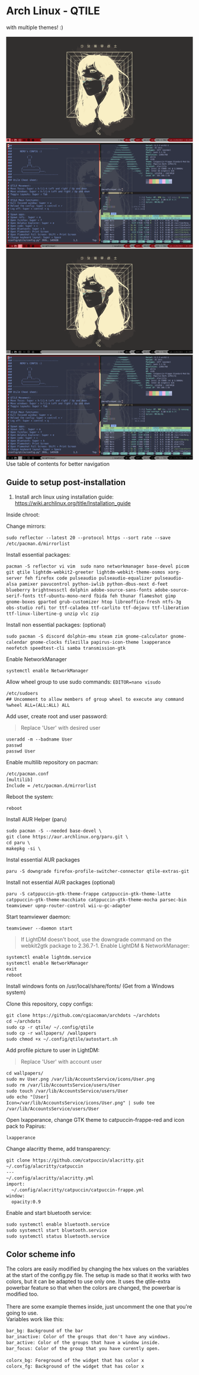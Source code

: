 # Arch Linux - QTILE
with multiple themes! :)\
<br>
![Qtile](/qtile/screenshot-red2.png)
![Qtile](/qtile/screenshot-red1.png)
![Qtile](/qtile/screenshot-black2.png)
![Qtile](/qtile/screenshot-black1.png)
Use table of contents for better navigation 

## Guide to setup post-installation 

1. Install arch linux using installation guide:
https://wiki.archlinux.org/title/Installation_guide

Inside chroot:

Change mirrors:
```
sudo reflector --latest 20 --protocol https --sort rate --save /etc/pacman.d/mirrorlist
```
Install essential packages:
```
pacman -S reflector vi vim  sudo nano networkmanager base-devel picom git qtile lightdm-webkit2-greeter lightdm-webkit-theme-osmos xorg-server feh firefox code pulseaudio pulseaudio-equalizer pulseaudio-alsa pamixer pavucontrol python-iwlib python-dbus-next d-feet blueberry brightnessctl dolphin adobe-source-sans-fonts adobe-source-serif-fonts ttf-ubuntu-mono-nerd fbida feh thunar flameshot gimp gnome-boxes gparted grub-customizer htop libreoffice-fresh ntfs-3g obs-studio rofi tor ttf-caladea ttf-carlito ttf-dejavu ttf-liberation ttf-linux-libertine-g unzip vlc zip
```
Install non essential packages: (optional)
```
sudo pacman -S discord dolphin-emu steam zim gnome-calculator gnome-calendar gnome-clocks filezilla papirus-icon-theme lxapperance neofetch speedtest-cli samba transmission-gtk
```
Enable NetworkManager
```
systemctl enable NetworkManager
```
Allow wheel group to use sudo commands:
```EDITOR=nano visudo```
```
/etc/sudoers
## Uncomment to allow members of group wheel to execute any command
%wheel ALL=(ALL:ALL) ALL
```
Add user, create root and user password:
> Replace 'User' with desired user 
```
useradd -m --badname User
passwd 
passwd User
```

Enable multilib repository on pacman:
```
/etc/pacman.conf
[multilib]
Include = /etc/pacman.d/mirrorlist
```

Reboot the system:
```
reboot
```
Install AUR Helper (paru)
```
sudo pacman -S --needed base-devel \
git clone https://aur.archlinux.org/paru.git \
cd paru \
makepkg -si \
```
Instal essential AUR packages
```
paru -S downgrade firefox-profile-switcher-connector qtile-extras-git
```
Install not essential AUR packages (optional)
```
paru -S catppuccin-gtk-theme-frappe catppuccin-gtk-theme-latte catppuccin-gtk-theme-macchiato catppuccin-gtk-theme-mocha parsec-bin teamviewer upnp-router-control wii-u-gc-adapter
```
Start teamviewer daemon:
```
teamviewer --daemon start
```
> If LightDM doesn't boot, use the downgrade command on the webkit2gtk package to 2.36.7-1.
Enable LightDM & NetworkManager:
```
systemctl enable lightdm.service
systemctl enable NetworkManager
exit
reboot
```


Install windows fonts on /usr/local/share/fonts/ (Get from a Windows system)

Clone this repository, copy configs:
```
git clone https://github.com/cgiacoman/archdots ~/archdots
cd ~/archdots
sudo cp -r qtile/ ~/.config/qtile
sudo cp -r wallpapers/ /wallpapers
sudo chmod +x ~/.config/qtile/autostart.sh
```
Add profile picture to user in LightDM:
> Replace 'User' with account user
```
cd wallpapers/
sudo mv User.png /var/lib/AccountsService/icons/User.png
sudo rm /var/lib/AccountsService/users/User
sudo touch /var/lib/AccountsService/users/User
udo echo "[User]
Icon=/var/lib/AccountsService/icons/User.png" | sudo tee /var/lib/AccountsService/users/User
```
Open lxapperance, change GTK theme to catpuccin-frappe-red and icon pack to Papirus:
```
lxapperance
```
Change alacritty theme, add transparency:
```
git clone https://github.com/catpuccin/alacritty.git ~/.config/alacritty/catpuccin
---
~/.config/alacritty/alacritty.yml
import:
  ~/.config/alacritty/catpuccin/catpuccin-frappe.yml
window:
  opacity:0.9
```

Enable and start bluetooth service:
```
sudo systemctl enable bluetooth.service
sudo systemctl start bluetooth.service
sudo systemctl status bluetooth.service
```

## Color scheme info
The colors are easily modified by changing the hex values on the variables at the start of the config.py file. The setup is made so that it works with two colors, but it can be adapted to use only one. It uses the qtile-extra powerbar feature so that when the colors are changed, the powerbar is modified too. 
<br><br>There are some example themes inside, just uncomment the one that you're going to use.
<br>Variables work like this:
```
bar_bg: Background of the bar
bar_inactive: Color of the groups that don't have any windows.
bar_active: Color of the groups that have a window inside.
bar_focus: Color of the group that you have curently open.

colorx_bg: Foreground of the widget that has color x
colorx_fg: Background of the widget that has color x
```

